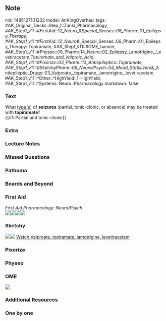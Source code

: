 ## Note
nid: 1485127101232
model: AnKingOverhaul
tags: #AK_Original_Decks::Step_1::Zanki_Pharmacology, #AK_Step1_v11::#FirstAid::12_Neuro_&_Special_Senses::06_Pharm::01_Epilepsy_Therapy, #AK_Step1_v11::#FirstAid::12_Neuro_&_Special_Senses::06_Pharm::01_Epilepsy_Therapy::Topiramate, #AK_Step1_v11::#OME_banner, #AK_Step1_v11::#Physeo::09_Pharm::14_Neuro::02_Epilepsy_Lamotrigine,_Levetiracetam,_Topiramate_and_Valproic_Acid, #AK_Step1_v11::#Pixorize::03_Pharm::13_Antiepileptics::Topiramate, #AK_Step1_v11::#SketchyPharm::06_Neuro/Psych::04_Mood_Stabilizers_&_Antiepileptic_Drugs::03_Valproate,_topiramate,_lamotrigine,_levetiracetam, #AK_Step1_v11::^Other::^HighYield::1-HighYield, #AK_Step1_v11::^Systems::Neuro::Pharmacology
markdown: false

### Text
<div>
  What <u>type(s)</u> of <b>seizures</b> (partial, tonic-clonic, or
  absence) may be treated with <b>topiramate</b>?
</div>
<div>
  <div>
    {{c1::Partial and tonic-clonic}}
  </div>
</div>

### Extra


### Lecture Notes


### Missed Questions


### Pathoma


### Boards and Beyond


### First Aid
<div>
  <i>First Aid Pharmacology: Neuro/Psych</i>
</div><img src="paste-63204738727939.jpg"><img src=
"paste-60975650701315.jpg"><img src=
"paste-688547682058243.jpg"><img src="paste-69569880260611.jpg">

### Sketchy
<img src=
"paste-eff1a5a949714dae040fb9b2e9fa9e67a02afcd7.png"><img src=
"paste-55d686b206f5622642ce66951cd5a79b0161ced5.png"> <a href=
"https://dashboard.sketchy.com/study/medical/courses/medical-pharmacology/units/medical-pharmacology-neuro-psych/videos/medical-pharmacology-neuropsych-mood-stabilizers-and-antiepileptic-drugs-valproate-topiramate-lamotrigine-levetiracetam-brivaracetam?utm_source=anki&utm_medium=partnership&utm_campaign=february_update&utm_content=medical">
Watch Valproate, topiramate, lamotrigine, levetiracetam</a>

### Pixorize


### Physeo


### OME
<div class="ome-widget">
  <a href="https://onlinemeded.org?ref=anki"><img src=
  "_OME_AnkiFlashcards_General_3.png"></a>
</div>

### Additional Resources


### One by one

